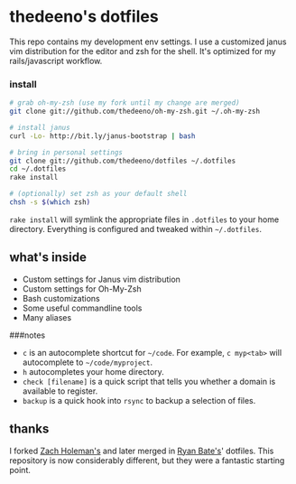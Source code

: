 # thedeeno's dotfiles

This repo contains my development env settings. I use a customized janus vim distribution for the editor and zsh for the shell. It's optimized for my rails/javascript workflow.

### install

```sh
# grab oh-my-zsh (use my fork until my change are merged)
git clone git://github.com/thedeeno/oh-my-zsh.git ~/.oh-my-zsh

# install janus
curl -Lo- http://bit.ly/janus-bootstrap | bash

# bring in personal settings
git clone git://github.com/thedeeno/dotfiles ~/.dotfiles 
cd ~/.dotfiles
rake install

# (optionally) set zsh as your default shell
chsh -s $(which zsh)
```

`rake install` will symlink the appropriate files in `.dotfiles` to your home directory. Everything is configured and tweaked within `~/.dotfiles`.

## what's inside

- Custom settings for Janus vim distribution
- Custom settings for Oh-My-Zsh
- Bash customizations
- Some useful commandline tools
- Many aliases

###notes
- `c` is an autocomplete shortcut for `~/code`. For example, 
  `c myp<tab>` will autocomplete to `~/code/myproject`.
- `h` autocompletes your home directory.
- `check [filename]` is a quick script that tells you whether a domain is
  available to register.
- `backup` is a quick hook into `rsync` to backup a selection of files.

## thanks

I forked [Zach Holeman's](http://github.com/holman) and later merged in 
[Ryan Bate's](http://github.com/ryanb)' dotfiles. This repository is now
considerably different, but they were a fantastic starting point.

